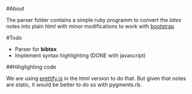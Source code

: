 #About

The parser folder contains a simple ruby programm to convert the *latex* notes into plain *html* with minor modifications to work with [bootstrap](http://getbootstrap)

#Todo

* Parser for **bibtex**
* Implement syntax highlighting (DONE with javascript)

##Hihglighting code

We are using [prettify.js](http://code.google.com/p/google-code-prettify/) in the html version to do that. But given that notes are static, it would be better to do so with pygments.rb.
